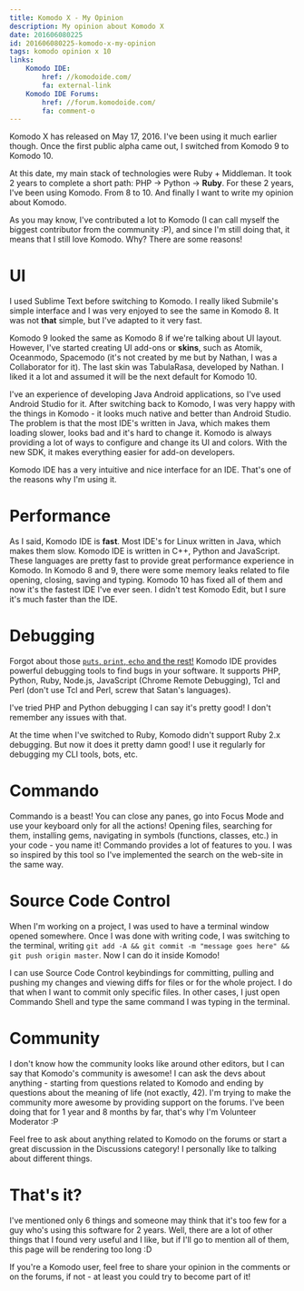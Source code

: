 ```yaml
---
title: Komodo X - My Opinion
description: My opinion about Komodo X
date: 201606080225
id: 201606080225-komodo-x-my-opinion
tags: komodo opinion x 10
links:
    Komodo IDE:
        href: //komodoide.com/
        fa: external-link
    Komodo IDE Forums:
        href: //forum.komodoide.com/
        fa: comment-o
---
```


Komodo X has released on May 17, 2016. I've been using it much earlier though.
Once the first public alpha came out, I switched from Komodo 9 to Komodo 10.

At this date, my main stack of technologies were Ruby + Middleman.
It took 2 years to complete a short path: PHP → Python → **Ruby**.
For these 2 years, I've been using Komodo. From 8 to 10. And finally I want
to write my opinion about Komodo.

As you may know, I've contributed a lot to Komodo (I can call myself the
biggest contributor from the community :P), and since I'm still doing that,
it means that I still love Komodo. Why? There are some reasons!

# UI

I used Sublime Text before switching to Komodo. I really liked Submile's
simple interface and I was very enjoyed to see the same in Komodo 8. It was
not **that** simple, but I've adapted to it very fast.

Komodo 9 looked the same as Komodo 8 if we're talking about UI layout.
However, I've started creating UI add-ons or **skins**, such as Atomik,
Oceanmodo, Spacemodo (it's not created by me but by Nathan, I was a
Collaborator for it). The last skin was TabulaRasa, developed by Nathan.
I liked it a lot and assumed it will be the next default for Komodo 10.

I've an experience of developing Java Android applications, so I've used Android
Studio for it. After switching back to Komodo, I was very happy with the things
in Komodo - it looks much native and better than Android Studio. The problem is
that the most IDE's written in Java, which makes them loading slower, looks
bad and it's hard to change it. Komodo is always providing a lot of ways
to configure and change its UI and colors. With the new SDK, it makes everything
easier for add-on developers.

Komodo IDE has a very intuitive and nice interface for an IDE.
That's one of the reasons why I'm using it.

# Performance

As I said, Komodo IDE is **fast**. Most IDE's for Linux written in Java,
which makes them slow. Komodo IDE is written in C++, Python and JavaScript.
These languages are pretty fast to provide great performance experience in
Komodo. In Komodo 8 and 9, there were some memory leaks related to file opening,
closing, saving and typing. Komodo 10 has fixed all of them and now it's
the fastest IDE I've ever seen. I didn't test Komodo Edit, but I sure it's
much faster than the IDE.

# Debugging

Forgot about those [`puts`, `print`, `echo` and the rest!][1] Komodo IDE
provides powerful debugging tools to find bugs in your software. It supports
PHP, Python, Ruby, Node.js, JavaScript (Chrome Remote Debugging), Tcl and Perl
(don't use Tcl and Perl, screw that Satan's languages).

I've tried PHP and Python debugging I can say it's pretty good! I don't
remember any issues with that.

At the time when I've switched to Ruby, Komodo didn't support Ruby 2.x
debugging. But now it does it pretty damn good! I use it regularly for
debugging my CLI tools, bots, etc.

# Commando

Commando is a beast! You can close any panes, go into Focus Mode and use your
keyboard only for all the actions! Opening files, searching for them,
installing gems, navigating in symbols (functions, classes, etc.) in your
code - you name it! Commando provides a lot of features to you. I was so
inspired by this tool so I've implemented the search on the web-site in the
same way.

# Source Code Control

When I'm working on a project, I was used to have a terminal window opened
somewhere. Once I was done with writing code, I was switching to the terminal,
writing `git add -A && git commit -m "message goes here" && git push origin
master`. Now I can do it inside Komodo!

I can use Source Code Control keybindings for committing, pulling and pushing
my changes and viewing diffs for files or for the whole project. I do that
when I want to commit only specific files. In other cases, I just open
Commando Shell and type the same command I was typing in the terminal.

# Community

I don't know how the community looks like around other editors, but I can say
that Komodo's community is awesome! I can ask the devs about anything - starting
from questions related to Komodo and ending by questions about the meaning of
life (not exactly, 42). I'm trying to make the community more awesome by
providing support on the forums. I've been doing that for 1 year and 8 months
by far, that's why I'm Volunteer Moderator :P

Feel free to ask about anything related to Komodo on the forums or start a
great discussion in the Discussions category! I personally like to talking
about different things.

# That's it?

I've mentioned only 6 things and someone may think that it's too few for a guy
who's using this software for 2 years. Well, there are a lot of other things
that I found very useful and I like, but if I'll go to mention all of them,
this page will be rendering too long :D

If you're a Komodo user, feel free to share your opinion in the comments
or on the forums, if not - at least you could try to become part of it!

[1]: http://komodoide.com/blog/5-reasons-to-use-an-ide-instead-of-an-editor/
